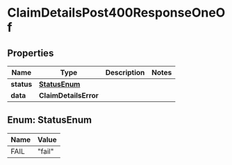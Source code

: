

# ClaimDetailsPost400ResponseOneOf


## Properties

| Name | Type | Description | Notes |
|------------ | ------------- | ------------- | -------------|
|**status** | [**StatusEnum**](#StatusEnum) |  |  |
|**data** | **ClaimDetailsError** |  |  |



## Enum: StatusEnum

| Name | Value |
|---- | -----|
| FAIL | &quot;fail&quot; |



